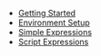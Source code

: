 - [Getting Started](getting-started.md)
- [Environment Setup](environment-setup.md)
- [Simple Expressions](simple-expressions.md)
- [Script Expressions](script-expressions.md)
        